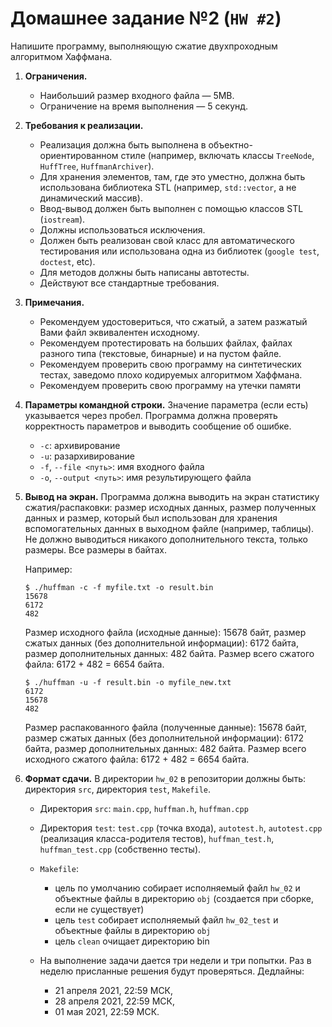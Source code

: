 # Домашнее задание №2 (`HW #2`)

Напишите программу, выполняющую сжатие двухпроходным алгоритмом Хаффмана.

1. **Ограничения.**
   * Наибольший размер входного файла — 5MB.
   * Ограничение на время выполнения — 5 секунд.

2. **Требования к реализации.**
   * Реализация должна быть выполнена в объектно-ориентированном стиле (например, включать классы `TreeNode`, `HuffTree`, `HuffmanArchiver`).
   * Для хранения элементов, там, где это уместно, должна быть использована библиотека STL (например, `std::vector`, а не динамический массив).
   * Ввод-вывод должен быть выполнен с помощью классов STL (`iostream`).
   * Должны использоваться исключения.
   * Должен быть реализован свой класс для автоматического тестирования или использована одна из библиотек (`google test`, `doctest`, etc).
   * Для методов должны быть написаны автотесты.
   * Действуют все стандартные требования.
3. **Примечания.**
   * Рекомендуем удостовериться, что сжатый, а затем разжатый Вами файл эквивалентен исходному.
   * Рекомендуем протестировать на больших файлах, файлах разного типа (текстовые, бинарные) и на пустом файле.
   * Рекомендуем проверить свою программу на синтетических тестах, заведомо плохо кодируемых алгоритмом Хаффмана.
   * Рекомендуем проверить свою программу на утечки памяти
4. **Параметры командной строки.** Значение параметра (если есть) указывается через пробел. Программа должна проверять корректность параметров и выводить сообщение об ошибке.
   * `-c`: архивирование
   * `-u`: разархивирование
   * `-f`, `--file <путь>`: имя входного файла
   * `-o`, `--output <путь>`: имя результирующего файла
5. **Вывод на экран.**
   Программа должна выводить на экран статистику сжатия/распаковки: размер исходных данных, размер полученных данных
   и размер, который был использован для хранения вспомогательных данных в выходном файле (например, таблицы).
   Не должно выводиться никакого дополнительного текста, только размеры. Все размеры в байтах.

   Например:
   ```
   $ ./huffman -c -f myfile.txt -o result.bin
   15678
   6172
   482
   ```

   Размер исходного файла (исходные данные): 15678 байт, размер сжатых данных (без дополнительной информации):
   6172 байта, размер дополнительных данных: 482 байта. Размер всего сжатого файла: 6172 + 482 = 6654 байта.
   ```
   $ ./huffman -u -f result.bin -o myfile_new.txt
   6172
   15678
   482
   ```
   Размер распакованного файла (полученные данные): 15678 байт, размер сжатых данных (без дополнительной информации):
   6172 байта, размер дополнительных данных: 482 байта. Размер всего исходного сжатого файла: 6172 + 482 = 6654 байта.

6. **Формат сдачи.**
   В директории `hw_02` в репозитории должны быть: директория `src`, директория `test`, `Makefile`.
   * Директория `src`: `main.cpp`, `huffman.h`, `huffman.cpp`
   * Директория `test`: `test.cpp` (точка входа), `autotest.h`, `autotest.cpp` (реализация класса-родителя тестов), `huffman_test.h`, `huffman_test.cpp` (собственно тесты).
   * `Makefile`:
	 * цель по умолчанию собирает исполняемый файл `hw_02` и объектные файлы в директорию `obj` (создается при сборке, если не существует)
	 * цель `test` собирает исполняемый файл `hw_02_test` и объектные файлы в директорию `obj`
	 * цель `clean` очищает директорию bin

   * На выполнение задачи дается три недели и три попытки. Раз в неделю присланные решения будут проверяться.
     Дедлайны:
     * 21 апреля 2021, 22:59 МСК,
     * 28 апреля 2021, 22:59 МСК,
     * 01 мая 2021, 22:59 МСК.
